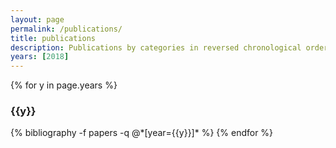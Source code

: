 ```yaml
---
layout: page
permalink: /publications/
title: publications
description: Publications by categories in reversed chronological order. Generated by jekyll-scholar.
years: [2018]
---
```


{% for y in page.years %}
  <h3 class="year">{{y}}</h3>
  {% bibliography -f papers -q @*[year={{y}}]* %}
{% endfor %}
